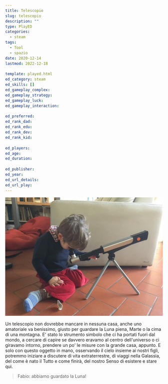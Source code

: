 ```yaml
---
title: Telescopio
slug: telescopio
description: ""
type: PlayED
categories:
  - steam
tags:
  - Tool
  - spazio
date: 2020-12-14
lastmod: 2022-12-18

template: played.html
ed_category: steam
ed_skills: []
ed_gameplay_complex: 
ed_gameplay_strategy: 
ed_gameplay_luck: 
ed_gameplay_interaction: 

ed_preferred: 
ed_rank_dad: 
ed_rank_edu: 
ed_rank_dev: 
ed_rank_kid: 

ed_players: 
ed_age: 
ed_duration: 

ed_publisher: 
ed_year: 
ed_url_details: 
ed_url_play: 
---
```


![](../../assets/img/played/steam/telescopio.webp)

Un telescopio non dovrebbe mancare in nessuna casa, anche uno amatoriale va benissimo, giusto per guardare la Luna piena, Marte o la cima di una montagna.
E' stato lo strumento simbolo che ci ha portati fuori dal mondo, a cercare di capire se davvero eravamo al centro dell'universo o ci giravamo intorno, prendere un po' le misure con la grande casa, appunto.
E solo con questo oggetto in mano, osservando il cielo insieme ai nostri figli, potremmo iniziare a discutere di vita extraterrestre, di viaggi nella Galassia, del come è nato il Tutto e come finirà, del nostro Senso di esistere e stare qui.

> Fabio: abbiamo guardato la Luna!

